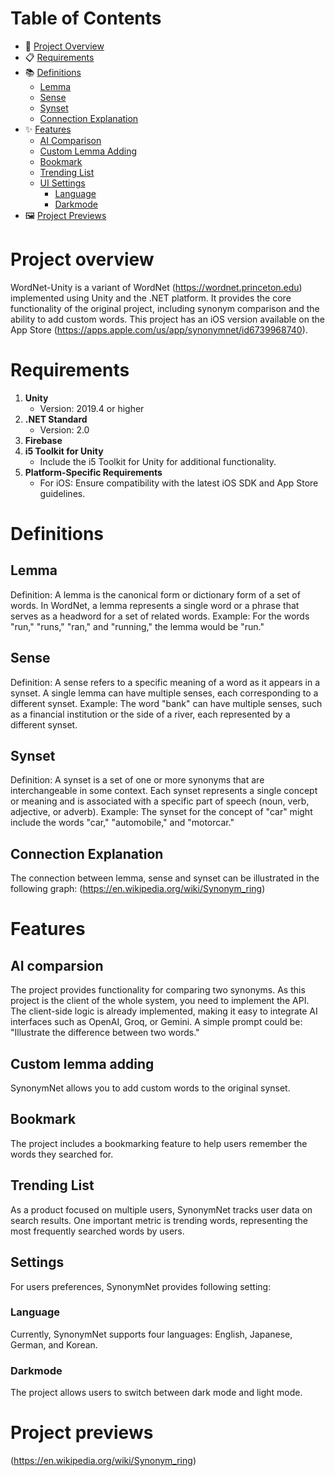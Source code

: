 # Table of Contents

- 🚀 [Project Overview](#Project-overview)
- 📋 [Requirements](#Requirements)
- 📚 [Definitions](#Definitions)
  - [Lemma](#Lemma)
  - [Sense](#Sense)
  - [Synset](#Synset)
  - [Connection Explanation](#Connection-Explanation)
- ✨ [Features](#Features)
  - [AI Comparison](#AI-comparsion)
  - [Custom Lemma Adding](#Custom-lemma-adding)
  - [Bookmark](#Bookmark)
  - [Trending List](#Trending-list)
  - [UI Settings](#Settings)
    - [Language](#Language)
    - [Darkmode](#Darkmode)
- 🖼️ [Project Previews](#Project-previews)

# Project overview
WordNet-Unity is a variant of WordNet (https://wordnet.princeton.edu) implemented using Unity and the .NET platform. It provides the core functionality of the original project, including synonym comparison and the ability to add custom words. This project has an iOS version available on the App Store (https://apps.apple.com/us/app/synonymnet/id6739968740).
# Requirements
1. **Unity**
   - Version: 2019.4 or higher
2. **.NET Standard**
   - Version: 2.0
3. **Firebase**
4. **i5 Toolkit for Unity**
   - Include the i5 Toolkit for Unity for additional functionality.
6. **Platform-Specific Requirements**
   - For iOS: Ensure compatibility with the latest iOS SDK and App Store guidelines.


# Definitions
## Lemma
Definition: A lemma is the canonical form or dictionary form of a set of words. In WordNet, a lemma represents a single word or a phrase that serves as a headword for a set of related words.
Example: For the words "run," "runs," "ran," and "running," the lemma would be "run."

## Sense
Definition: A sense refers to a specific meaning of a word as it appears in a synset. A single lemma can have multiple senses, each corresponding to a different synset.
Example: The word "bank" can have multiple senses, such as a financial institution or the side of a river, each represented by a different synset.

## Synset
Definition: A synset is a set of one or more synonyms that are interchangeable in some context. Each synset represents a single concept or meaning and is associated with a specific part of speech (noun, verb, adjective, or adverb).
Example: The synset for the concept of "car" might include the words "car," "automobile," and "motorcar."

## Connection Explanation
The connection between lemma, sense and synset can be illustrated in the following graph:
(https://en.wikipedia.org/wiki/Synonym_ring)

# Features
## AI comparsion
The project provides functionality for comparing two synonyms. As this project is the client of the whole system, you need to implement the API. The client-side logic is already implemented, making it easy to integrate AI interfaces such as OpenAI, Groq, or Gemini. A simple prompt could be: "Illustrate the difference between two words."
## Custom lemma adding
SynonymNet allows you to add custom words to the original synset.
## Bookmark 
The project includes a bookmarking feature to help users remember the words they searched for.
## Trending List
As a product focused on multiple users, SynonymNet tracks user data on search results. One important metric is trending words, representing the most frequently searched words by users.
## Settings
For users preferences, SynonymNet provides following setting:
### Language
Currently, SynonymNet supports four languages: English, Japanese, German, and Korean.
### Darkmode
The project allows users to switch between dark mode and light mode.


# Project previews
(https://en.wikipedia.org/wiki/Synonym_ring)



